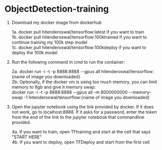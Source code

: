 # ObjectDetection-training
1. Download my docker image from dockerhub

   1a. docker pull hitenderoswal/tensorflow:latest if you want to train  
   1b. docker pull hitenderoswal/tensorflow:100ktrained if you want to continue training my 100k step model  
   1c. docker pull hitenderoswal/tensorflow:100kdeploy if you want to deploy the 100k model

2. Run the following command in cmd to run the container: 

   2a. docker run -i -t -p 8888:8888 --gpus all hitenderoswal/tensorflow:{name of image you downloaded}  
   2b. Optionally, if the docker vm is using too much memory, you can limit memory to 8gb and give it memory swap:  
   docker run -i -t -p 8888:8888 --gpus all -m 8000000000 --memory-swap -1 hitenderoswal/tensorflow:{name of image you downloaded}

3. Open the jupyter notebook using the link provided by docker. If it does not work, go to localhost:8888. If it asks for a password, enter the token from the end of the link to the jupyter notebook that commandline provided.

   4a. If you want to train, open TFtraining and start at the cell that says "START HERE"  
   4b. If you want to deploy, open TFDeploy and start from the first cell 
